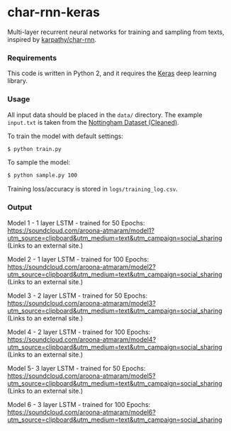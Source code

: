 # char-rnn-keras

Multi-layer recurrent neural networks for training and sampling from texts, inspired by [karpathy/char-rnn](https://github.com/karpathy/char-rnn).

### Requirements

This code is written in Python 2, and it requires the [Keras](https://keras.io) deep learning library.

### Usage

All input data should be placed in the `data/` directory. The example `input.txt` is taken from the [Nottingham Dataset (Cleaned)](https://github.com/jukedeck/nottingham-dataset).

To train the model with default settings:
```bash
$ python train.py
```

To sample the model:
```bash
$ python sample.py 100
```

Training loss/accuracy is stored in `logs/training_log.csv`.

### Output
Model 1 - 1 layer LSTM - trained for 50 Epochs:  https://soundcloud.com/aroona-atmaram/model1?utm_source=clipboard&utm_medium=text&utm_campaign=social_sharing (Links to an external site.)

Model 2 - 1 layer LSTM - trained for 100 Epochs: https://soundcloud.com/aroona-atmaram/model2?utm_source=clipboard&utm_medium=text&utm_campaign=social_sharing (Links to an external site.)

Model 3 - 2 layer LSTM - trained for 50 Epochs:  https://soundcloud.com/aroona-atmaram/model3?utm_source=clipboard&utm_medium=text&utm_campaign=social_sharing (Links to an external site.)

Model 4 - 2 layer LSTM - trained for 100 Epochs: https://soundcloud.com/aroona-atmaram/model4?utm_source=clipboard&utm_medium=text&utm_campaign=social_sharing (Links to an external site.)

Model 5- 3 layer LSTM - trained for 50 Epochs:  https://soundcloud.com/aroona-atmaram/model5?utm_source=clipboard&utm_medium=text&utm_campaign=social_sharing (Links to an external site.)

Model 6 - 3 layer LSTM - trained for 100 Epochs: https://soundcloud.com/aroona-atmaram/model6?utm_source=clipboard&utm_medium=text&utm_campaign=social_sharing
